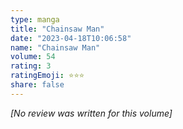 ```yaml
---
type: manga
title: "Chainsaw Man"
date: "2023-04-18T10:06:58"
name: "Chainsaw Man"
volume: 54
rating: 3
ratingEmoji: ⭐️⭐️⭐️
share: false
---
```


*[No review was written for this volume]*
